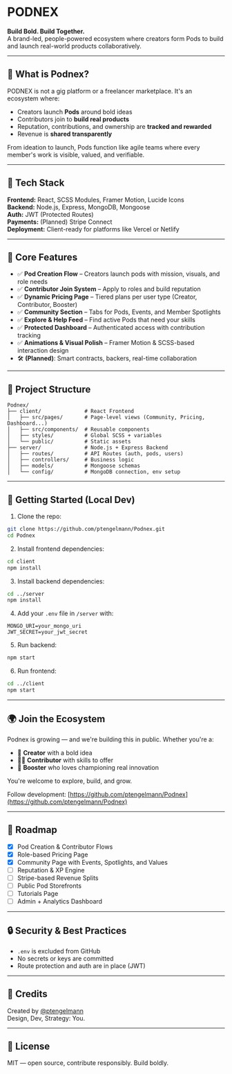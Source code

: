 # PODNEX

**Build Bold. Build Together.**  
A brand-led, people-powered ecosystem where creators form Pods to build and launch real-world products collaboratively.

---

## 🚀 What is Podnex?
PODNEX is not a gig platform or a freelancer marketplace.
It's an ecosystem where:
- Creators launch **Pods** around bold ideas
- Contributors join to **build real products**
- Reputation, contributions, and ownership are **tracked and rewarded**
- Revenue is **shared transparently**

From ideation to launch, Pods function like agile teams where every member's work is visible, valued, and verifiable.

---

## 🔧 Tech Stack
**Frontend:** React, SCSS Modules, Framer Motion, Lucide Icons  
**Backend:** Node.js, Express, MongoDB, Mongoose  
**Auth:** JWT (Protected Routes)  
**Payments:** (Planned) Stripe Connect  
**Deployment:** Client-ready for platforms like Vercel or Netlify

---

## 🧠 Core Features
- ✅ **Pod Creation Flow** – Creators launch pods with mission, visuals, and role needs
- ✅ **Contributor Join System** – Apply to roles and build reputation
- ✅ **Dynamic Pricing Page** – Tiered plans per user type (Creator, Contributor, Booster)
- ✅ **Community Section** – Tabs for Pods, Events, and Member Spotlights
- ✅ **Explore & Help Feed** – Find active Pods that need your skills
- ✅ **Protected Dashboard** – Authenticated access with contribution tracking
- ✅ **Animations & Visual Polish** – Framer Motion & SCSS-based interaction design
- 🛠️ **(Planned)**: Smart contracts, backers, real-time collaboration

---

## 📁 Project Structure
```
Podnex/
├── client/              # React Frontend
│   ├── src/pages/       # Page-level views (Community, Pricing, Dashboard...)
│   ├── src/components/  # Reusable components
│   ├── styles/          # Global SCSS + variables
│   └── public/          # Static assets
├── server/              # Node.js + Express Backend
│   ├── routes/          # API Routes (auth, pods, users)
│   ├── controllers/     # Business logic
│   ├── models/          # Mongoose schemas
│   └── config/          # MongoDB connection, env setup
```

---

## 🧪 Getting Started (Local Dev)
1. Clone the repo:
```bash
git clone https://github.com/ptengelmann/Podnex.git
cd Podnex
```

2. Install frontend dependencies:
```bash
cd client
npm install
```

3. Install backend dependencies:
```bash
cd ../server
npm install
```

4. Add your `.env` file in `/server` with:
```
MONGO_URI=your_mongo_uri
JWT_SECRET=your_jwt_secret
```

5. Run backend:
```bash
npm start
```

6. Run frontend:
```bash
cd ../client
npm start
```

---

## 🌍 Join the Ecosystem
Podnex is growing — and we're building this in public.
Whether you're a:
- 🚀 **Creator** with a bold idea
- 🧑‍💻 **Contributor** with skills to offer
- 📣 **Booster** who loves championing real innovation

You're welcome to explore, build, and grow.

Follow development: [https://github.com/ptengelmann/Podnex](https://github.com/ptengelmann/Podnex)

---

## 📌 Roadmap
- [x] Pod Creation & Contributor Flows
- [x] Role-based Pricing Page
- [x] Community Page with Events, Spotlights, and Values
- [ ] Reputation & XP Engine
- [ ] Stripe-based Revenue Splits
- [ ] Public Pod Storefronts
- [ ] Tutorials Page
- [ ] Admin + Analytics Dashboard

---

## 🔒 Security & Best Practices
- `.env` is excluded from GitHub
- No secrets or keys are committed
- Route protection and auth are in place (JWT)

---

## 🙌 Credits
Created by [@ptengelmann](https://github.com/ptengelmann)  
Design, Dev, Strategy: You.

---

## 💬 License
MIT — open source, contribute responsibly. Build boldly.

